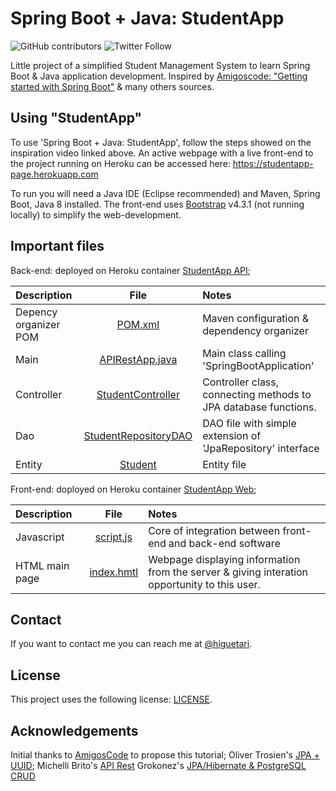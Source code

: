 # Spring Boot + Java: StudentApp

![GitHub contributors](https://img.shields.io/github/contributors/thiagojacinto/spring-boot-java-StudentApp)
![Twitter Follow](https://img.shields.io/twitter/follow/higuetari?style=social)

Little project of a simplified Student Management System to learn Spring Boot &amp; Java application development. Inspired by [Amigoscode: "Getting started with Spring Boot"](https://youtu.be/Ke7Tr4RgRTs) & many others sources.

## Using "StudentApp"

To use 'Spring Boot + Java: StudentApp', follow the steps showed on the inspiration video linked above. An active webpage with a live front-end to the project running on Heroku can be accessed here: https://studentapp-page.herokuapp.com

To run you will need a Java IDE (Eclipse recommended) and Maven, Spring Boot, Java 8 installed. The front-end uses [Bootstrap](https://getbootstrap.com/docs/4.3/components/) v4.3.1 (not running locally) to simplify the web-development.

## Important files

Back-end: deployed on Heroku container [StudentApp API](https://api-studentapp.herokuapp.com/students/findall);

|Description | File | Notes|
|:------------|:-----:|:-----|
|Depency organizer POM | [POM.xml](/pom.xml) | Maven configuration & dependency organizer|
|Main | [APIRestApp.java](/src/main/java/com/springbootdb/apistudents/ApiRestApp.javaa) | Main class calling 'SpringBootApplication' |
|Controller | [StudentController](/src/main/java/com/springbootdb/apistudents/controller/StudentController.java) | Controller class, connecting methods to JPA database functions.|
|Dao | [StudentRepositoryDAO](/src/main/java/com/springbootdb/apistudents/dao/StudentRepositoryDao.java) | DAO file with simple extension of 'JpaRepository' interface |
|Entity | [Student](/src/main/java/com/springbootdb/apistudents/model/Student.java) | Entity file |

Front-end: doployed on Heroku container [StudentApp Web](https://studentapp.herokuapp.com);

|Description | File | Notes|
|:------------|:-----:|:-----|
|Javascript | [script.js](/web/script.js) | Core of integration between front-end and back-end software|
|HTML main page | [index.hmtl](/web/index.html) | Webpage displaying information from the server & giving interation opportunity to this user. |

## Contact 

If you want to contact me you can reach me at [@higuetari](https://twitter.com/higuetari).

## License 

This project uses the following license: [LICENSE](<link>).

## Acknowledgements

Initial thanks to [AmigosCode](https://github.com/amigoscode) to propose this tutorial;
Oliver Trosien's [JPA + UUID](https://github.com/otrosien/uuid-jpa-rest-example);
Michelli Brito's [API Rest](https://github.com/MichelliBrito/produtos-apirest)
Grokonez's [JPA/Hibernate & PostgreSQL CRUD](https://grokonez.com/spring-framework/spring-boot/spring-jpa-hibernate-one-to-many-association-postgresql-springboot-crud-restapis-post-get-put-delete-example)

